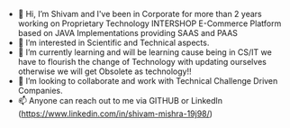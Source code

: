 - 👋 Hi, I’m Shivam and I've been in Corporate for more than 2 years working on Proprietary Technology INTERSHOP E-Commerce Platform based on JAVA Implementations providing SAAS and PAAS
- 👀 I’m interested in Scientific and Technical aspects. 
- 🌱 I’m currently learning and will be learning cause being in CS/IT we have to flourish the change of Technology with updating ourselves otherwise we will get Obsolete as technology!!
- 💞️ I’m looking to collaborate and work with Technical Challenge Driven Companies.
- 📫 Anyone can reach out to me via GITHUB or LinkedIn (https://www.linkedin.com/in/shivam-mishra-19j98/)

<!---
shivam19198/shivam19198 is a ✨ special ✨ repository because its `README.md` (this file) appears on your GitHub profile.
You can click the Preview link to take a look at your changes.
--->
